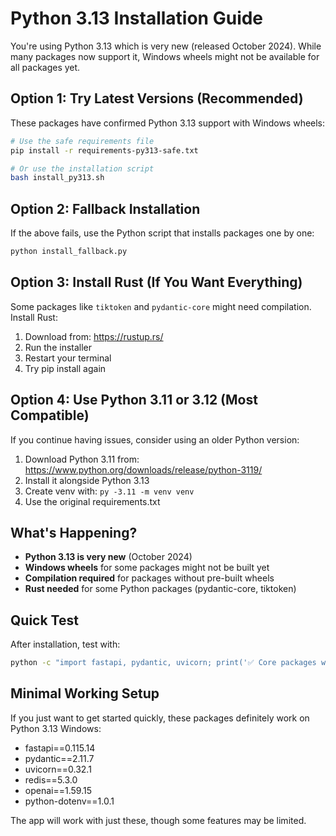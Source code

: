 # Python 3.13 Installation Guide

You're using Python 3.13 which is very new (released October 2024). While many packages now support it, Windows wheels might not be available for all packages yet.

## Option 1: Try Latest Versions (Recommended)

These packages have confirmed Python 3.13 support with Windows wheels:

```bash
# Use the safe requirements file
pip install -r requirements-py313-safe.txt

# Or use the installation script
bash install_py313.sh
```

## Option 2: Fallback Installation

If the above fails, use the Python script that installs packages one by one:

```bash
python install_fallback.py
```

## Option 3: Install Rust (If You Want Everything)

Some packages like `tiktoken` and `pydantic-core` might need compilation. Install Rust:

1. Download from: https://rustup.rs/
2. Run the installer
3. Restart your terminal
4. Try pip install again

## Option 4: Use Python 3.11 or 3.12 (Most Compatible)

If you continue having issues, consider using an older Python version:

1. Download Python 3.11 from: https://www.python.org/downloads/release/python-3119/
2. Install it alongside Python 3.13
3. Create venv with: `py -3.11 -m venv venv`
4. Use the original requirements.txt

## What's Happening?

- **Python 3.13 is very new** (October 2024)
- **Windows wheels** for some packages might not be built yet
- **Compilation required** for packages without pre-built wheels
- **Rust needed** for some Python packages (pydantic-core, tiktoken)

## Quick Test

After installation, test with:

```bash
python -c "import fastapi, pydantic, uvicorn; print('✅ Core packages work!')"
```

## Minimal Working Setup

If you just want to get started quickly, these packages definitely work on Python 3.13 Windows:

- fastapi==0.115.14
- pydantic==2.11.7
- uvicorn==0.32.1
- redis==5.3.0
- openai==1.59.15
- python-dotenv==1.0.1

The app will work with just these, though some features may be limited.